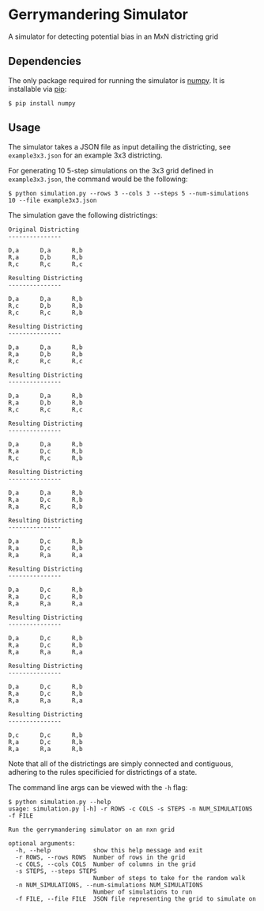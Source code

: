 # Gerrymandering Simulator

A simulator for detecting potential bias in an MxN districting grid

## Dependencies

The only package required for running the simulator is [numpy](http://www.numpy.org/). It is installable via [pip](https://pypi.org/project/pip/):

```
$ pip install numpy
```

## Usage

The simulator takes a JSON file as input detailing the districting, see `example3x3.json` for an example 3x3 districting.

For generating 10 5-step simulations on the 3x3 grid defined in `example3x3.json`, the command would be the following:

```
$ python simulation.py --rows 3 --cols 3 --steps 5 --num-simulations 10 --file example3x3.json
```

The simulation gave the following districtings:

```
Original Districting
---------------

D,a      D,a      R,b
R,a      D,b      R,b
R,c      R,c      R,c

Resulting Districting
---------------

D,a      D,a      R,b
R,c      D,b      R,b
R,c      R,c      R,b

Resulting Districting
---------------

D,a      D,a      R,b
R,a      D,b      R,b
R,c      R,c      R,c

Resulting Districting
---------------

D,a      D,a      R,b
R,a      D,b      R,b
R,c      R,c      R,c

Resulting Districting
---------------

D,a      D,a      R,b
R,a      D,c      R,b
R,c      R,c      R,b

Resulting Districting
---------------

D,a      D,a      R,b
R,a      D,c      R,b
R,a      R,c      R,b

Resulting Districting
---------------

D,a      D,c      R,b
R,a      D,c      R,b
R,a      R,a      R,a

Resulting Districting
---------------

D,a      D,c      R,b
R,a      D,c      R,b
R,a      R,a      R,a

Resulting Districting
---------------

D,a      D,c      R,b
R,a      D,c      R,b
R,a      R,a      R,a

Resulting Districting
---------------

D,a      D,c      R,b
R,a      D,c      R,b
R,a      R,a      R,a

Resulting Districting
---------------

D,c      D,c      R,b
R,a      D,c      R,b
R,a      R,a      R,b
```

Note that all of the districtings are simply connected and contiguous, adhering to the rules specificied for districtings of a state.

The command line args can be viewed with the `-h` flag:

```
$ python simulation.py --help
usage: simulation.py [-h] -r ROWS -c COLS -s STEPS -n NUM_SIMULATIONS -f FILE

Run the gerrymandering simulator on an nxn grid

optional arguments:
  -h, --help            show this help message and exit
  -r ROWS, --rows ROWS  Number of rows in the grid
  -c COLS, --cols COLS  Number of columns in the grid
  -s STEPS, --steps STEPS
                        Number of steps to take for the random walk
  -n NUM_SIMULATIONS, --num-simulations NUM_SIMULATIONS
                        Number of simulations to run
  -f FILE, --file FILE  JSON file representing the grid to simulate on
```
